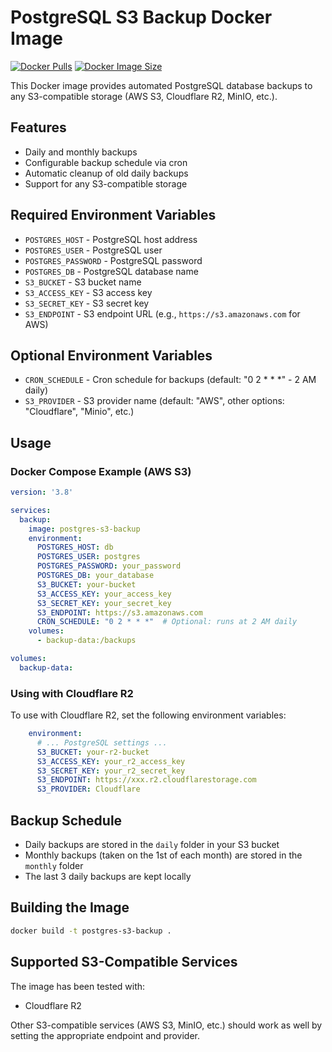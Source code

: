 # PostgreSQL S3 Backup Docker Image

[![Docker Pulls](https://img.shields.io/docker/pulls/ligul/postgres-s3-backup)](https://hub.docker.com/r/ligul/postgres-s3-backup)
[![Docker Image Size](https://img.shields.io/docker/image-size/ligul/postgres-s3-backup)](https://hub.docker.com/r/ligul/postgres-s3-backup)

This Docker image provides automated PostgreSQL database backups to any S3-compatible storage (AWS S3, Cloudflare R2, MinIO, etc.).

## Features

- Daily and monthly backups
- Configurable backup schedule via cron
- Automatic cleanup of old daily backups
- Support for any S3-compatible storage

## Required Environment Variables

- `POSTGRES_HOST` - PostgreSQL host address
- `POSTGRES_USER` - PostgreSQL user
- `POSTGRES_PASSWORD` - PostgreSQL password
- `POSTGRES_DB` - PostgreSQL database name
- `S3_BUCKET` - S3 bucket name
- `S3_ACCESS_KEY` - S3 access key
- `S3_SECRET_KEY` - S3 secret key
- `S3_ENDPOINT` - S3 endpoint URL (e.g., `https://s3.amazonaws.com` for AWS)

## Optional Environment Variables

- `CRON_SCHEDULE` - Cron schedule for backups (default: "0 2 * * *" - 2 AM daily)
- `S3_PROVIDER` - S3 provider name (default: "AWS", other options: "Cloudflare", "Minio", etc.)

## Usage

### Docker Compose Example (AWS S3)

```yaml
version: '3.8'

services:
  backup:
    image: postgres-s3-backup
    environment:
      POSTGRES_HOST: db
      POSTGRES_USER: postgres
      POSTGRES_PASSWORD: your_password
      POSTGRES_DB: your_database
      S3_BUCKET: your-bucket
      S3_ACCESS_KEY: your_access_key
      S3_SECRET_KEY: your_secret_key
      S3_ENDPOINT: https://s3.amazonaws.com
      CRON_SCHEDULE: "0 2 * * *"  # Optional: runs at 2 AM daily
    volumes:
      - backup-data:/backups

volumes:
  backup-data:
```

### Using with Cloudflare R2

To use with Cloudflare R2, set the following environment variables:

```yaml
    environment:
      # ... PostgreSQL settings ...
      S3_BUCKET: your-r2-bucket
      S3_ACCESS_KEY: your_r2_access_key
      S3_SECRET_KEY: your_r2_secret_key
      S3_ENDPOINT: https://xxx.r2.cloudflarestorage.com
      S3_PROVIDER: Cloudflare
```

## Backup Schedule

- Daily backups are stored in the `daily` folder in your S3 bucket
- Monthly backups (taken on the 1st of each month) are stored in the `monthly` folder
- The last 3 daily backups are kept locally

## Building the Image

```bash
docker build -t postgres-s3-backup .
```

## Supported S3-Compatible Services

The image has been tested with:
- Cloudflare R2

Other S3-compatible services (AWS S3, MinIO, etc.) should work as well by setting the appropriate endpoint and provider.
